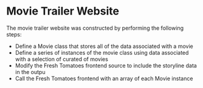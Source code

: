 # Movie Trailer Website

The movie trailer website was constructed by performing the following steps:
- Define a Movie class that stores all of the data associated with a movie
- Define a series of instances of the movie class using data associated with a selection of curated of movies
- Modify the Fresh Tomatoes frontend source to include the storyline data in the outpu
- Call the Fresh Tomatoes frontend with an array of each Movie instance


